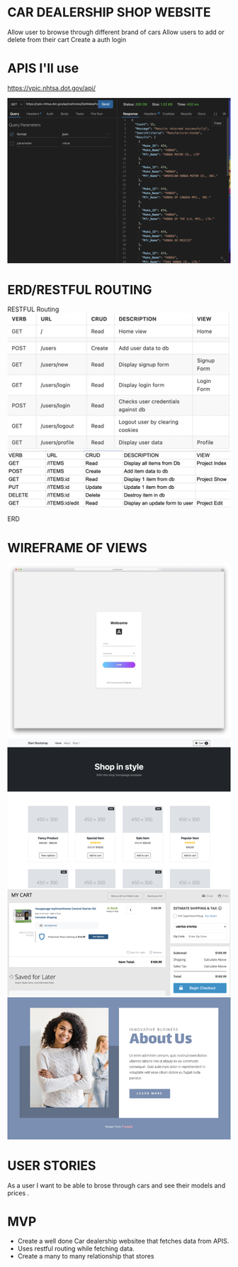 # CAR DEALERSHIP SHOP WEBSITE
Allow user to browse through different brand of cars
Allow users to add or delete from their cart
Create a auth login



# APIS I'll use
https://vpic.nhtsa.dot.gov/api/

![Alt text](/imgs/apiResp.png "Car API")


# ERD/RESTFUL ROUTING
RESTFUL Routing
![Alt text](/imgs/restfulRouting1.png "")
![Alt text](/imgs/restfulRouting2.png "")

ERD




# WIREFRAME OF VIEWS
![Alt text](/imgs/login-form-v2.webp "")
![Alt text](/imgs/shop-homepage.png "")
![Alt text](/imgs/shopping-cart-page-02.png "")
![Alt text](/imgs/one-page-template-preview-68878.jpg "")



# USER STORIES
As a user I want to be able to brose through cars and see their models and prices .


# MVP
* Create a well done Car dealership websitee that fetches data from APIS.
* Uses restful routing while fetching data.
* Create a many to many relationship that stores 
